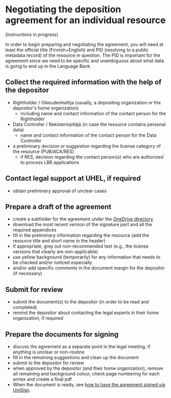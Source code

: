 # Negotiating the deposition agreement for an individual resource

(instructions in progress)

In order to begin preparing and negotiating the agreement, you will need at least the official title (Finnish+English) and PID (resolving to a public metadata record) of the resource in question. 
The PID is important for the agreement since we need to be specific and unambiguous about what data is going to end up in the Language Bank.

## Collect the required information with the help of the depositor

  * Rightholder / Oikeudenhaltija (usually, a depositing organization or the depositor's home organization)
    * including name and contact information of the contact person for the Rightholder
  * Data Controller / Rekisterinpitäjä (in case the resource contains personal data)
    * name and contact information of the contact person for the Data Controller
  * a preliminary decision or suggestion regarding the license category of the resource (PUB/ACA/RES)
    * if RES, decision regarding the contact person(s) who are authorized to process LBR applications

## Contact legal support at UHEL, if required

  * obtain preliminary approval of unclear cases

## Prepare a draft of the agreement

  * create a subfolder for the agreement under the [OneDrive directory](https://helsinkifi-my.sharepoint.com/:f:/r/personal/lennes_ad_helsinki_fi/Documents/Kielipankin%20sopimusasiat/DELA%20-%20Aineistokohtaisten%20sopimusten%20valmistelu?csf=1&web=1&e=9y4CLl)
  * download the most recent version of the signature part and all the required appendices
  * fill in the preliminary information regarding the resource (add the resource title and short name in the header)
  * if appropriate, grey out non-recommended text (e.g., the license versions that clearly are non-applicable)
  * use yellow background (temporarily) for any information that needs to be checked and/or noticed especially
  * and/or add specific comments in the document margin for the depositor (if necessary)

## Submit for review

  * submit the document(s) to the depositor (in order to be read and completed)
  * remind the depositor about contacting the legal experts in their home organization, if required
    
## Prepare the documents for signing

  * discuss the agreement as a separate point in the legal meeting, if anything is unclear or non-routine
  * fill in the remaining suggestions and clean up the document
  * submit to the depositor for review
  * when approved by the depositor (and their home organization), remove all remaining <instruction text> and background colour, check page numbering for each annex and create a final pdf
  * When the document is ready, see [how to have the agreement signed via UniSign](https://github.com/CSCfi/Kielipankki-utilities/blob/master/docs/howto_have_agreement_signed.md).




